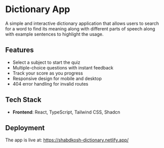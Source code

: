 # Dictionary App

A simple and interactive dictionary application that allows users to search for a word to find its meaning along with different parts of speech along with example sentences to highlight the usage.

## Features

- Select a subject to start the quiz
- Multiple-choice questions with instant feedback
- Track your score as you progress
- Responsive design for mobile and desktop
- 404 error handling for invalid routes

## Tech Stack

- **Frontend**: React, TypeScript, Tailwind CSS, Shadcn

## Deployment

The app is live at: https://shabdkosh-dictionary.netlify.app/
